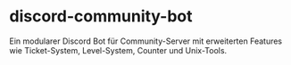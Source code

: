 # discord-community-bot
Ein modularer Discord Bot für Community-Server mit erweiterten Features wie Ticket-System, Level-System, Counter und Unix-Tools.

